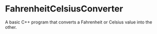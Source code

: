 # FahrenheitCelsiusConverter
A basic C++ program that converts a Fahrenheit or Celsius value into the other.
